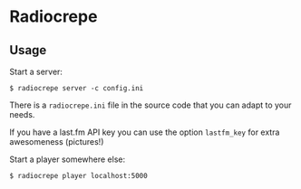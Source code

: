 # Radiocrepe


## Usage

Start a server:

    $ radiocrepe server -c config.ini

There is a `radiocrepe.ini` file in the source code that you can adapt to your needs.

If you have a last.fm API key you can use the option `lastfm_key` for extra awesomeness (pictures!)

Start a player somewhere else:

    $ radiocrepe player localhost:5000
